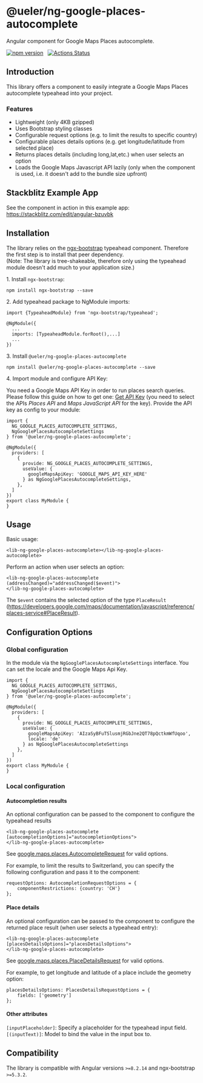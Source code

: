 # @ueler/ng-google-places-autocomplete
Angular component for Google Maps Places autocomplete.

[![npm version](https://badge.fury.io/js/%40ueler%2Fng-google-places-autocomplete.svg)](https://badge.fury.io/js/%40ueler%2Fng-google-places-autocomplete) &nbsp;
[![Actions Status](https://github.com/ueler/ng-google-places-autocomplete/workflows/Build%20and%20Test/badge.svg)](https://github.com/ueler/ng-google-places-autocomplete/actions)

## Introduction
This library offers a component 
to easily integrate a Google Maps Places autocomplete typeahead into your project.

### Features
- Lightweight (only 4KB gzipped)
- Uses Bootstrap styling classes
- Configurable request options (e.g. to limit the results to specific country)
- Configurable places details options (e.g. get longitude/latitude from selected place)
- Returns places details (including long,lat,etc.) when user selects an option
- Loads the Google Maps Javascript API lazily (only when the component is used, i.e. it doesn't add to the bundle size upfront)

## Stackblitz Example App
See the component in action in this example app:
https://stackblitz.com/edit/angular-bzuvbk

## Installation
The library relies on the [ngx-bootstrap](https://github.com/valor-software/ngx-bootstrap) typeahead component. 
Therefore the first step is to install that peer dependency.  
(Note: The library is tree-shakeable, therefore only using the typeahead module doesn't add much to your application size.)


1\. Install ``ngx-bootstrap``:
```
npm install ngx-bootstrap --save
```

2\. Add typeahead package to NgModule imports:
```
import {TypeaheadModule} from 'ngx-bootstrap/typeahead';

@NgModule({
  ...
  imports: [TypeaheadModule.forRoot(),...]
  ...
})
```

3\. Install ``@ueler/ng-google-places-autocomplete``
```
npm install @ueler/ng-google-places-autocomplete --save
```

4\. Import module and configure API Key:  

You need a Google Maps API Key in order to run places search queries.  
Please follow this guide on how to get one: [Get API Key](https://developers.google.com/places/web-service/get-api-key)
(you need to select the APIs _Places API_ and _Maps JavaScript API_ for the key).
Provide the API key as config to your module:
```
import {
  NG_GOOGLE_PLACES_AUTOCOMPLETE_SETTINGS,
  NgGooglePlacesAutocompleteSettings
} from '@ueler/ng-google-places-autocomplete';

@NgModule({
  providers: [
    {
      provide: NG_GOOGLE_PLACES_AUTOCOMPLETE_SETTINGS,
      useValue: {
        googleMapsApiKey: 'GOOGLE_MAPS_API_KEY_HERE'
      } as NgGooglePlacesAutocompleteSettings,
    },
  ]
})
export class MyModule {
}
```

## Usage
Basic usage:
```
<lib-ng-google-places-autocomplete></lib-ng-google-places-autocomplete>
```

Perform an action when user selects an option:
```
<lib-ng-google-places-autocomplete (addressChanged)="addressChanged($event)">
</lib-ng-google-places-autocomplete>
```
The ``$event`` contains the selected option of the type ``PlaceResult`` (https://developers.google.com/maps/documentation/javascript/reference/places-service#PlaceResult).

## Configuration Options
### Global configuration
In the module via the ``NgGooglePlacesAutocompleteSettings`` interface. You can set the locale and the Google Maps Api Key.
```
import {
  NG_GOOGLE_PLACES_AUTOCOMPLETE_SETTINGS,
  NgGooglePlacesAutocompleteSettings
} from '@ueler/ng-google-places-autocomplete';

@NgModule({
  providers: [
    {
      provide: NG_GOOGLE_PLACES_AUTOCOMPLETE_SETTINGS,
      useValue: {
        googleMapsApiKey: 'AIzaSyBFuTSlusmjRGbJne2QT78pQctkmWfUqoo',
        locale: 'de'
      } as NgGooglePlacesAutocompleteSettings
    },
  ]
})
export class MyModule {
}
```

### Local configuration
#### Autocompletion results
An optional configuration can be passed to the component to configure the typeahead results
```
<lib-ng-google-places-autocomplete [autocompletionOptions]="autocompletionOptions">
</lib-ng-google-places-autocomplete>
```
See [google.maps.places.AutocompleteRequest](https://developers.google.com/maps/documentation/javascript/reference/places-autocomplete-service#AutocompletionRequest) for valid options.

For example, to limit the results to Switzerland, you can specify the following configuration and pass it to the component:
```
requestOptions: AutocompletionRequestOptions = {
    componentRestrictions: {country: 'CH'}
};
```

#### Place details
An optional configuration can be passed to the component to configure the returned place result (when user selects a typeahead entry):
```
<lib-ng-google-places-autocomplete [placesDetailsOptions]="placesDetailsOptions">
</lib-ng-google-places-autocomplete>
```
See [google.maps.places.PlaceDetailsRequest](https://developers.google.com/maps/documentation/javascript/reference/places-service#PlaceDetailsRequest) for valid options.

For example, to get longitude and latitude of a place include the geometry option:
```
placesDetailsOptions: PlacesDetailsRequestOptions = {
    fields: ['geometry']
};
```

#### Other attributes
``[inputPlaceholder]``: Specify a placeholder for the typeahead input field.  
``[(inputText)]``: Model to bind the value in the input box to.


## Compatibility
The library is compatible with Angular versions ``>=8.2.14`` and ngx-bootstrap ``>=5.3.2``.
